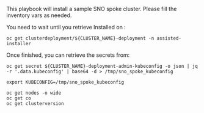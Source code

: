 This playbook will install a sample SNO spoke cluster.
Please fill the inventory vars as needed.

You need to wait until you retrieve Installed on :

    oc get clusterdeployment/${CLUSTER_NAME}-deployment -n assisted-installer

Once finished, you can retrieve the secrets from:

    oc get secret ${CLUSTER_NAME}-deployment-admin-kubeconfig -o json | jq -r '.data.kubeconfig' | base64 -d > /tmp/sno_spoke_kubeconfig

    export KUBECONFIG=/tmp/sno_spoke_kubeconfig

    oc get nodes -o wide
    oc get co
    oc get clusterversion

